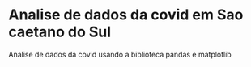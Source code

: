 # Analise de dados da covid em Sao caetano do Sul
 Analise de dados da covid usando a biblioteca pandas e matplotlib
